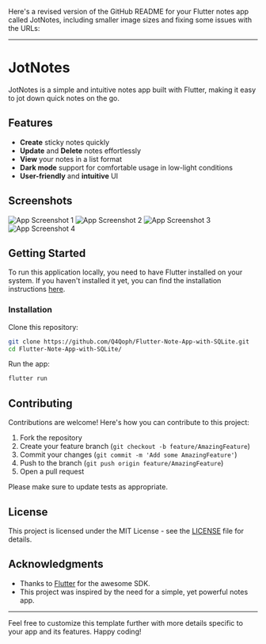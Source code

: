 Here's a revised version of the GitHub README for your Flutter notes app called JotNotes, including smaller image sizes and fixing some issues with the URLs:

---

# JotNotes

JotNotes is a simple and intuitive notes app built with Flutter, making it easy to jot down quick notes on the go.

## Features

- **Create** sticky notes quickly
- **Update** and **Delete** notes effortlessly
- **View** your notes in a list format
- **Dark mode** support for comfortable usage in low-light conditions
- **User-friendly** and **intuitive** UI

## Screenshots

![App Screenshot 1](https://github.com/Q4Qoph/Flutter-Note-App-with-SQLite/blob/main/assets/screenshots/screenshot1.png)
![App Screenshot 2](https://github.com/Q4Qoph/Flutter-Note-App-with-SQLite/blob/main/assets/screenshots/screenshot2.png)
![App Screenshot 3](https://github.com/Q4Qoph/Flutter-Note-App-with-SQLite/blob/main/assets/screenshots/screenshot3.png)
![App Screenshot 4](https://github.com/Q4Qoph/Flutter-Note-App-with-SQLite/blob/main/assets/screenshots/screenshot4.png)

## Getting Started

To run this application locally, you need to have Flutter installed on your system. If you haven't installed it yet, you can find the installation instructions [here](https://flutter.dev/docs/get-started/install).

### Installation

Clone this repository:

```bash
git clone https://github.com/Q4Qoph/Flutter-Note-App-with-SQLite.git
cd Flutter-Note-App-with-SQLite/
```

Run the app:

```bash
flutter run
```

## Contributing

Contributions are welcome! Here's how you can contribute to this project:

1. Fork the repository
2. Create your feature branch (`git checkout -b feature/AmazingFeature`)
3. Commit your changes (`git commit -m 'Add some AmazingFeature'`)
4. Push to the branch (`git push origin feature/AmazingFeature`)
5. Open a pull request

Please make sure to update tests as appropriate.

## License

This project is licensed under the MIT License - see the [LICENSE](LICENSE) file for details.

## Acknowledgments

- Thanks to [Flutter](https://flutter.dev/) for the awesome SDK.
- This project was inspired by the need for a simple, yet powerful notes app.

---

Feel free to customize this template further with more details specific to your app and its features. Happy coding!
